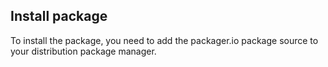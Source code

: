 ## Install package

To install the package, you need to add the packager.io package source to your distribution package manager.